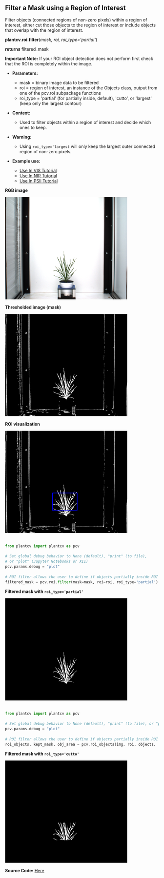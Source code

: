 ## Filter a Mask using a Region of Interest

Filter objects (connected regions of non-zero pixels) within a region of interest, either cut those objects to the region of interest
or include objects that overlap with the region of interest.

**plantcv.roi.filter**(*mask, roi, roi_type='partial'*)

**returns** filtered_mask

**Important Note:** If your ROI object detection does not perform first check that the ROI is
completely within the image.

- **Parameters:**
    - mask = binary image data to be filtered
    - roi = region of interest, an instance of the Objects class, output from one of the pcv.roi subpackage functions
    - roi_type = 'partial' (for partially inside, default), 'cutto', or 'largest' (keep only the largest contour)

- **Context:**
    - Used to filter objects within a region of interest and decide which ones to keep.
- **Warning:**
    - Using `roi_type='largest` will only keep the largest outer connected region of non-zero pixels.
- **Example use:**
    - [Use In VIS Tutorial](tutorials/vis_tutorial.md)
    - [Use In NIR Tutorial](tutorials/nir_tutorial.md)
    - [Use In PSII Tutorial](tutorials/psII_tutorial.md)

**RGB image**

![Screenshot](img/documentation_images/roi_filter/rgb_img.png)

**Thresholded image (mask)**

![Screenshot](img/documentation_images/roi_filter/bin_img.png)

**ROI visualization**

![Screenshot](img/documentation_images/roi_filter/roi_img.png)


```python

from plantcv import plantcv as pcv

# Set global debug behavior to None (default), "print" (to file),
# or "plot" (Jupyter Notebooks or X11)
pcv.params.debug = "plot"

# ROI filter allows the user to define if objects partially inside ROI are included or if objects are cut to ROI.
filtered_mask = pcv.roi.filter(mask=mask, roi=roi, roi_type='partial')

```


**Filtered mask with `roi_type='partial'`**

![Screenshot](img/documentation_images/roi_filter/mask_partial.png)

```python

from plantcv import plantcv as pcv

# Set global debug behavior to None (default), "print" (to file), or "plot" (Jupyter Notebooks or X11)
pcv.params.debug = "plot"

# ROI filter allows the user to define if objects partially inside ROI are included or if objects are cut to ROI.
roi_objects, kept_mask, obj_area = pcv.roi_objects(img, roi, objects, 'cutto')
```

**Filtered mask with `roi_type='cutto'`**

![Screenshot](img/documentation_images/roi_filter/mask_cutto.png)


**Source Code:** [Here](https://github.com/danforthcenter/plantcv/blob/main/plantcv/plantcv/roi/roi_methods.py)
